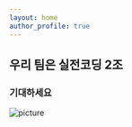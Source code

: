 ```yaml
---
layout: home
author_profile: true
---
```



## 우리 팀은 실전코딩 2조
### 기대하세요

![picture](https://cdn.pixabay.com/photo/2020/10/14/19/49/santorini-5655299_960_720.jpg)
